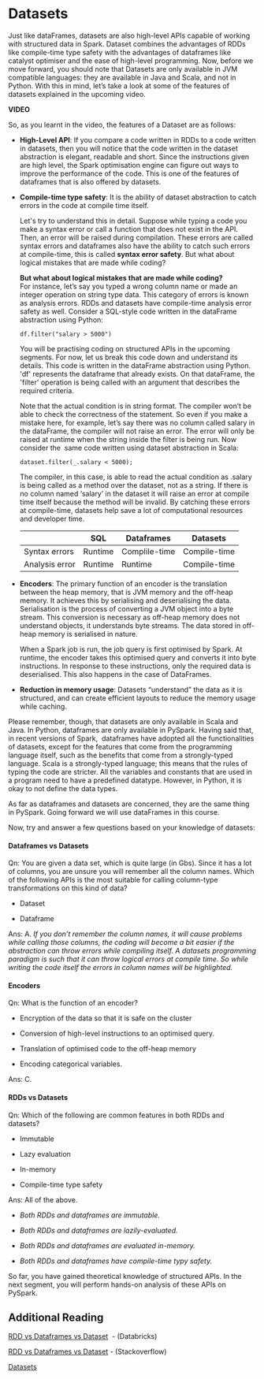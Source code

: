 # Datasets

Just like dataFrames, datasets are also high-level APIs capable of working with structured data in Spark. Dataset combines the advantages of RDDs like compile-time type safety with the advantages of dataframes like catalyst optimiser and the ease of high-level programming. Now, before we move forward, you should note that Datasets are only available in JVM compatible languages: they are available in Java and Scala, and not in Python. With this in mind, let’s take a look at some of the features of datasets explained in the upcoming video.

**VIDEO**

So, as you learnt in the video, the features of a Dataset are as follows:

- **High-Level API**: If you compare a code written in RDDs to a code written in datasets, then you will notice that the code written in the dataset abstraction is elegant, readable and short. Since the instructions given are high level, the Spark optimisation engine can figure out ways to improve the performance of the code. This is one of the features of dataframes that is also offered by datasets.  

- **Compile-time type safety**: It is the ability of dataset abstraction to catch errors in the code at compile time itself.
  
  Let's try to understand this in detail. Suppose while typing a code you make a syntax error or call a function that does not exist in the API. Then, an error will be raised during compilation. These errors are called syntax errors and dataframes also have the ability to catch such errors at compile-time, this is called **syntax error safety**. But what about logical mistakes that are made while coding?
  
  **But what about logical mistakes that are made while coding?**  
  For instance, let’s say you typed a wrong column name or made an integer operation on string type data. This category of errors is known as analysis errors. RDDs and datasets have compile-time analysis error safety as well. Consider a SQL-style code written in the dataFrame abstraction using Python:
  
  `df.filter("salary > 5000")`
  
  You will be practising coding on structured APIs in the upcoming segments. For now, let us break this code down and understand its details. This code is written in the dataFrame abstraction using Python. 'df' represents the dataframe that already exists. On that dataFrame, the 'filter' operation is being called with an argument that describes the required criteria.  

  Note that the actual condition is in string format. The compiler won’t be able to check the correctness of the statement. So even if you make a mistake here, for example, let’s say there was no column called salary in the dataFrame, the compiler will not raise an error. The error will only be raised at runtime when the string inside the filter is being run. Now consider the  same code written using dataset abstraction in Scala:
  
  `dataset.filter(_.salary < 5000);`
  
  The compiler, in this case, is able to read the actual condition as .salary is being called as a method over the dataset, not as a string. If there is no column named ‘salary’ in the dataset it will raise an error at compile time itself because the method will be invalid. By catching these errors at compile-time, datasets help save a lot of computational resources and developer time.  

  |                | SQL     | Dataframes    | Datasets     |
  | -------------- | ------- | ------------- | ------------ |
  | Syntax errors  | Runtime | Complile-time | Compile-time |
  | Analysis error | Runtime | Runtime       | Compile-time |

- **Encoders**: The primary function of an encoder is the translation between the heap memory, that is JVM memory and the off-heap memory. It achieves this by serialising and deserialising the data. Serialisation is the process of converting a JVM object into a byte stream. This conversion is necessary as off-heap memory does not understand objects, it understands byte streams. The data stored in off-heap memory is serialised in nature.
  
  When a Spark job is run, the job query is first optimised by Spark. At runtime, the encoder takes this optimised query and converts it into byte instructions. In response to these instructions, only the required data is deserialised. This also happens in the case of DataFrames.  

- **Reduction in memory usage**: Datasets “understand” the data as it is structured, and can create efficient layouts to reduce the memory usage while caching.

Please remember, though, that datasets are only available in Scala and Java. In Python, dataframes are only available in PySpark. Having said that, in recent versions of Spark,  dataframes have adopted all the functionalities of datasets, except for the features that come from the programming language itself, such as the benefits that come from a strongly-typed language. Scala is a strongly-typed language; this means that the rules of typing the code are stricter. All the variables and constants that are used in a program need to have a predefined datatype. However, in Python, it is okay to not define the data types.

As far as dataframes and datasets are concerned, they are the same thing in PySpark. Going forward we will use dataFrames in this course.

Now, try and answer a few questions based on your knowledge of datasets:

#### Dataframes vs Datasets

Qn: You are given a data set, which is quite large (in Gbs). Since it has a lot of columns, you are unsure you will remember all the column names. Which of the following APIs is the most suitable for calling column-type transformations on this kind of data?

- Dataset

- Dataframe

Ans: A. *If you don’t remember the column names, it will cause problems while calling those columns, the coding will become a bit easier if the abstraction can throw errors while compiling itself. A datasets programming paradigm is such that it can throw logical errors at compile time. So while writing the code itself the errors in column names will be highlighted.*

#### Encoders

Qn: What is the function of an encoder?

- Encryption of the data so that it is safe on the cluster

- Conversion of high-level instructions to an optimised query.

- Translation of optimised code to the off-heap memory

- Encoding categorical variables.

Ans: C.

#### RDDs vs Datasets

Qn: Which of the following are common features in both RDDs and datasets?

- Immutable

- Lazy evaluation

- In-memory

- Compile-time type safety

Ans: All of the above.

- *Both RDDs and dataframes are immutable.*

- *Both RDDs and dataframes are lazily-evaluated.*

- *Both RDDs and dataframes are evaluated in-memory.*

- *Both RDDs and dataframes have compile-time typy safety.*

So far, you have gained theoretical knowledge of structured APIs. In the next segment, you will perform hands-on analysis of these APIs on PySpark.

## Additional Reading

[RDD vs Dataframes vs Dataset](https://databricks.com/blog/2016/07/14/a-tale-of-three-apache-spark-apis-rdds-dataframes-and-datasets.html)  - (Databricks)

[RDD vs Dataframes vs Dataset](https://stackoverflow.com/questions/31508083/difference-between-dataframe-dataset-and-rdd-in-spark) [](https://stackoverflow.com/questions/31508083/difference-between-dataframe-dataset-and-rdd-in-spark) - (Stackoverflow)

[Datasets](https://www.ivan-nikolov.com/2019/03/15/spark-caching-rdd-vs-dataset/)
